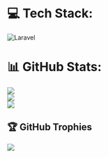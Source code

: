 
# 💻 Tech Stack:
![Laravel](https://img.shields.io/badge/laravel-%23FF2D20.svg?style=for-the-badge&logo=laravel&logoColor=white)
# 📊 GitHub Stats:
![](https://github-readme-stats.vercel.app/api?username=ExpGroza30D&theme=dark&hide_border=false&include_all_commits=false&count_private=false)<br/>
![](https://github-readme-streak-stats.herokuapp.com/?user=ExpGroza30D&theme=dark&hide_border=false)<br/>
![](https://github-readme-stats.vercel.app/api/top-langs/?username=ExpGroza30D&theme=dark&hide_border=false&include_all_commits=false&count_private=false&layout=compact)

## 🏆 GitHub Trophies
![](https://github-profile-trophy.vercel.app/?username=ExpGroza30D&theme=radical&no-frame=false&no-bg=true&margin-w=4)

<!-- Proudly created with GPRM ( https://gprm.itsvg.in ) -->

